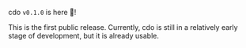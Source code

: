 cdo `v0.1.0` is here 🎉!

This is the first public release. Currently, cdo is still in a relatively early stage of development, but it is already usable.
